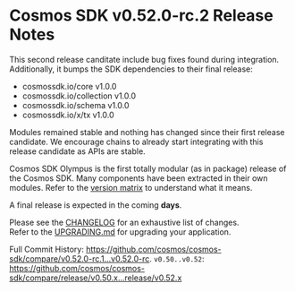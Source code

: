 # Cosmos SDK v0.52.0-rc.2 Release Notes

This second release canditate include bug fixes found during integration.
Additionally, it bumps the SDK dependencies to their final release:

* cosmossdk.io/core v1.0.0
* cosmossdk.io/collection  v1.0.0
* cosmossdk.io/schema v1.0.0
* cosmossdk.io/x/tx v1.0.0

Modules remained stable and nothing has changed since their first release candidate.
We encourage chains to already start integrating with this release candidate as APIs are stable.

Cosmos SDK Olympus is the first totally modular (as in package) release of the Cosmos SDK. Many components have been extracted in their own modules. Refer to the [version matrix](https://github.com/cosmos/cosmos-sdk?tab=readme-ov-file#version-matrix) to understand what it means.

A final release is expected in the coming **days**.

Please see the [CHANGELOG](https://github.com/cosmos/cosmos-sdk/blob/release/v0.52.x/CHANGELOG.md) for an exhaustive list of changes.  
Refer to the [UPGRADING.md](https://github.com/cosmos/cosmos-sdk/blob/release/v0.52.x/UPGRADING.md) for upgrading your application.

Full Commit History: https://github.com/cosmos/cosmos-sdk/compare/v0.52.0-rc.1...v0.52.0-rc.
`v0.50..v0.52`: https://github.com/cosmos/cosmos-sdk/compare/release/v0.50.x...release/v0.52.x
